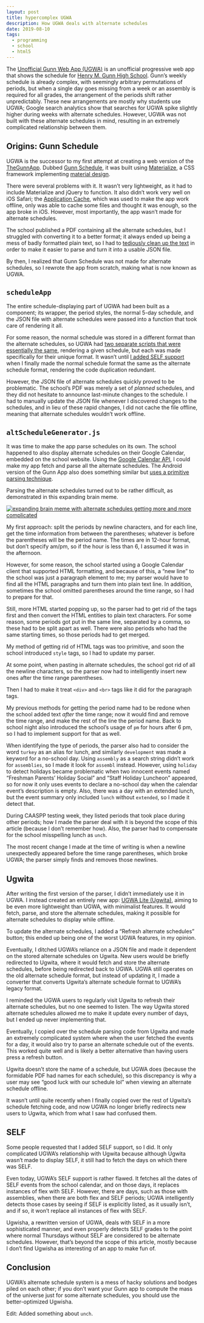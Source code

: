 ```yaml
---
layout: post
title: hypercomplex UGWA
description: How UGWA deals with alternate schedules
date: 2019-08-10
tags:
  - programming
  - school
  - html5
---
```


The [Unofficial Gunn Web App (UGWA)](https://orbiit.github.io/gunn-web-app/) is an unofficial progressive web app that shows the schedule for [Henry M. Gunn High School](https://gunn.pausd.org). Gunn’s weekly schedule is already complex, with seemingly arbitrary permutations of periods, but when a single day goes missing from a week or an assembly is required for all grades, the arrangement of the periods shift rather unpredictably. These new arrangements are mostly why students use UGWA; Google search analytics show that searches for UGWA spike slightly higher during weeks with alternate schedules. However, UGWA was not built with these alternate schedules in mind, resulting in an extremely complicated relationship between them.

## Origins: Gunn Schedule

UGWA is the successor to my first attempt at creating a web version of the [TheGunnApp](https://apps.apple.com/us/app/thegunnapp/id1141159201). Dubbed [Gunn Schedule](https://orbiit.github.io/gunn-web-app/schedule/), it was built using [Materialize](https://materializecss.com/), a CSS framework implementing [material design](https://material.io).

There were several problems with it. It wasn’t very lightweight, as it had to include Materialize and jQuery to function. It also didn’t work very well on iOS Safari; the [Application Cache](https://developer.mozilla.org/en-US/docs/Web/HTML/Using_the_application_cache), which was used to make the app work offline, only was able to cache some files and thought it was enough, so the app broke in iOS. However, most importantly, the app wasn’t made for alternate schedules.

The school published a PDF containing all the alternate schedules, but I struggled with converting it to a better format; it always ended up being a mess of badly formatted plain text, so I had to [tediously clean up the text](https://orbiit.github.io/gunn-web-app/json/alt-schedules-2017-18.txt) in order to make it easier to parse and turn it into a usable JSON file.

By then, I realized that Gunn Schedule was not made for alternate schedules, so I rewrote the app from scratch, making what is now known as UGWA.

## `scheduleApp`

The entire schedule-displaying part of UGWA had been built as a component; its wrapper, the period styles, the normal 5-day schedule, and the JSON file with alternate schedules were passed into a function that took care of rendering it all.

For some reason, the normal schedule was stored in a different format than the alternate schedules, so UGWA had [two separate scripts that were essentially the same](https://github.com/Orbiit/gunn-web-app/blob/0d9b440082ba043bbb70ffd7f57dc9e4fd392ab4/schedule/app.js#L45-L99), rendering a given schedule, but each was made specifically for their unique format. It wasn’t until [I added SELF support](https://github.com/Orbiit/gunn-web-app/commit/4a0f390ca1798bab5b63d26f69dcb9829a61470f#diff-aa734357f6890895acc756d30f295067) when I finally made the normal schedule format the same as the alternate schedule format, rendering the code duplication redundant.

However, the JSON file of alternate schedules quickly proved to be problematic. The school’s PDF was merely a set of _planned_ schedules, and they did not hesitate to announce last-minute changes to the schedule. I had to manually update the JSON file whenever I discovered changes to the schedules, and in lieu of these rapid changes, I did not cache the file offline, meaning that alternate schedules wouldn’t work offline.

## `altScheduleGenerator.js`

It was time to make the app parse schedules on its own. The school happened to also display alternate schedules on their Google Calendar, embedded on the school website. Using the [Google Calendar API](https://developers.google.com/calendar/), I could make my app fetch and parse all the alternate schedules. The Android version of the Gunn App also does something similar but [uses a primitive parsing technique](https://github.com/RiceCakess/TheGunnApp/blob/d12570803e678f17ccb0f688f5dc2dae2fee294b/app/src/main/java/xyz/dchen/thegunnapp/GunnCalendar.java#L121-L162).

Parsing the alternate schedules turned out to be rather difficult, as demonstrated in this expanding brain meme.

[![expanding brain meme with alternate schedules getting more and more complicated](https://sheeptester.github.io/alt-schedule-parser-tester/expanding_brain_meme.png)](https://sheeptester.github.io/alt-schedule-parser-tester/expanding_brain_meme.png)

My first approach: split the periods by newline characters, and for each line, get the time information from between the parentheses; whatever is before the parentheses will be the period name. The times are in 12-hour format, but don’t specify am/pm, so if the hour is less than 6, I assumed it was in the afternoon.

However, for some reason, the school started using a Google Calendar client that supported HTML formatting, and because of this, a “new line” to the school was just a paragraph element to me; my parser would have to find all the HTML paragraphs and turn them into plain text line. In addition, sometimes the school omitted parentheses around the time range, so I had to prepare for that.

Still, more HTML started popping up, so the parser had to get rid of the tags first and then convert the HTML entities to plain text characters. For some reason, some periods got put in the same line, separated by a comma, so these had to be split apart as well. There were also periods who had the same starting times, so those periods had to get merged.

My method of getting rid of HTML tags was too primitive, and soon the school introduced `style` tags, so I had to update my parser.

At some point, when pasting in alternate schedules, the school got rid of all the newline characters, so the parser now had to intelligently insert new ones after the time range parentheses.

Then I had to make it treat `<div>` and `<br>` tags like it did for the paragraph tags.

My previous methods for getting the period name had to be redone when the school added text _after_ the time range; now it would find and remove the time range, and make the rest of the line the period name. Back to school night also introduced the school’s usage of `pm` for hours after 6 pm, so I had to implement support for that as well.

When identifying the type of periods, the parser also had to consider the word `turkey` as an alias for lunch, and similarly `development` was made a keyword for a no-school day. Using `assembly` as a search string didn’t work for `assemblies`, so I made it look for `assembl` instead. However, using `holiday` to detect holidays became problematic when two innocent events named “Freshman Parents’ Holiday Social” and “Staff Holiday Luncheon” appeared, so for now it only uses events to declare a no-school day when the calendar event’s description is empty. Also, there was a day with an extended lunch, but the event summary only included `lunch` without `extended`, so I made it detect that.

During CAASPP testing week, they listed periods that took place during other periods; how I made the parser deal with it is beyond the scope of this article (because I don’t remember how). Also, the parser had to compensate for the school misspelling lunch as `unch`.

The most recent change I made at the time of writing is when a newline unexpectedly appeared before the time range parentheses, which broke UGWA; the parser simply finds and removes those newlines.

## Ugwita

After writing the first version of the parser, I didn’t immediately use it in UGWA. I instead created an entirely new app: [UGWA Lite (Ugwita)](https://orbiit.github.io/gunn-web-app/lite/), aiming to be even more lightweight than UGWA, with minimalist features. It would fetch, parse, and store the alternate schedules, making it possible for alternate schedules to display while offline.

To update the alternate schedules, I added a “Refresh alternate schedules” button; this ended up being one of the worst UGWA features, in my opinion.

Eventually, I ditched UGWA’s reliance on a JSON file and made it dependent on the stored alternate schedules on Ugwita. New users would be briefly redirected to Ugwita, where it would fetch and store the alternate schedules, before being redirected back to UGWA. UGWA still operates on the old alternate schedule format, but instead of updating it, I made a converter that converts Ugwita’s alternate schedule format to UGWA’s legacy format.

I reminded the UGWA users to regularly visit Ugwita to refresh their alternate schedules, but no one seemed to listen. The way Ugwita stored alternate schedules allowed me to make it update every number of days, but I ended up never implementing that.

Eventually, I copied over the schedule parsing code from Ugwita and made an extremely complicated system where when the user fetched the events for a day, it would also try to parse an alternate schedule out of the events. This worked quite well and is likely a better alternative than having users press a refresh button.

Ugwita doesn’t store the name of a schedule, but UGWA does (because the formidable PDF had names for each schedule), so this discrepancy is why a user may see “good luck with our schedule lol” when viewing an alternate schedule offline.

It wasn’t until quite recently when I finally copied over the rest of Ugwita’s schedule fetching code, and now UGWA no longer briefly redirects new users to Ugwita, which from what I saw had confused them.

## SELF

Some people requested that I added SELF support, so I did. It only complicated UGWA’s relationship with Ugwita because although Ugwita wasn’t made to display SELF, it still had to fetch the days on which there was SELF.

Even today, UGWA’s SELF support is rather flawed. It fetches all the dates of SELF events from the school calendar, and on those days, it replaces instances of flex with SELF. However, there are days, such as those with assemblies, when there are both flex and SELF periods; UGWA intelligently detects those cases by seeing if SELF is explicitly listed, as it usually isn’t, and if so, it won’t replace all instances of flex with SELF.

Ugwisha, a rewritten version of UGWA, deals with SELF in a more sophisticated manner, and even properly detects SELF grades to the point where normal Thursdays without SELF are considered to be alternate schedules. However, that’s beyond the scope of this article, mostly because I don’t find Ugwisha as interesting of an app to make fun of.

## Conclusion

UGWA’s alternate schedule system is a mess of hacky solutions and bodges piled on each other; if you don’t want your Gunn app to compute the mass of the universe just for some alternate schedules, you should use the better-optimized Ugwisha.

Edit: Added something about `unch`.
